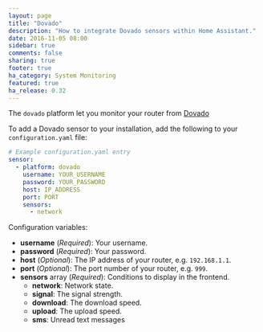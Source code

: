 ```yaml
---
layout: page
title: "Dovado"
description: "How to integrate Dovado sensors within Home Assistant."
date: 2016-11-05 08:00
sidebar: true
comments: false
sharing: true
footer: true
ha_category: System Monitoring
featured: true
ha_release: 0.32
---
```


The `dovado` platform let you monitor your router from [Dovado](http://www.dovado.com/)

To add a Dovado sensor to your installation, add the following to your `configuration.yaml` file:

```yaml
# Example configuration.yaml entry
sensor:
  - platform: dovado
    username: YOUR_USERNAME
    password: YOUR_PASSWORD
    host: IP_ADDRESS
    port: PORT
    sensors:
      - network
```

Configuration variables:

- **username** (*Required*): Your username.
- **password** (*Required*): Your password.
- **host** (*Optional*): The IP address of your router, e.g. `192.168.1.1`.
- **port** (*Optional*): The port number of your router, e.g. `999`.
- **sensors** array (*Required*): Conditions to display in the frontend.
  - **network**: Network state.
  - **signal**: The signal strength.
  - **download**: The download speed.
  - **upload**: The upload speed.
  - **sms**: Unread text messages

